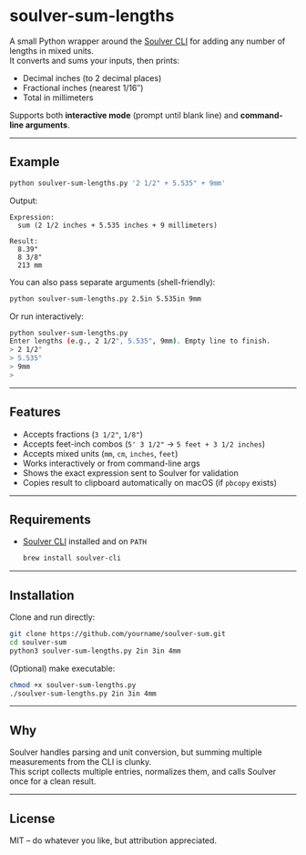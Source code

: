 # soulver-sum-lengths

A small Python wrapper around the [Soulver CLI](https://documentation.soulver.app/cli/) for adding any number of lengths in mixed units.  
It converts and sums your inputs, then prints:

- Decimal inches (to 2 decimal places)
- Fractional inches (nearest 1/16″)
- Total in millimeters

Supports both **interactive mode** (prompt until blank line) and **command-line arguments**.

---

## Example

```bash
python soulver-sum-lengths.py '2 1/2" + 5.535" + 9mm'
```

Output:

```
Expression:
  sum (2 1/2 inches + 5.535 inches + 9 millimeters)

Result:
  8.39"
  8 3/8"
  213 mm
```

You can also pass separate arguments (shell-friendly):

```bash
python soulver-sum-lengths.py 2.5in 5.535in 9mm
```

Or run interactively:

```bash
python soulver-sum-lengths.py
Enter lengths (e.g., 2 1/2", 5.535", 9mm). Empty line to finish.
> 2 1/2"
> 5.535"
> 9mm
>
```

---

## Features

- Accepts fractions (`3 1/2"`, `1/8"`)
- Accepts feet-inch combos (`5' 3 1/2"` → `5 feet + 3 1/2 inches`)
- Accepts mixed units (`mm`, `cm`, `inches`, `feet`)
- Works interactively or from command-line args
- Shows the exact expression sent to Soulver for validation
- Copies result to clipboard automatically on macOS (if `pbcopy` exists)

---

## Requirements

- [Soulver CLI](https://documentation.soulver.app/cli/) installed and on `PATH`  
  ```bash
  brew install soulver-cli
  ```

---

## Installation

Clone and run directly:

```bash
git clone https://github.com/yourname/soulver-sum.git
cd soulver-sum
python3 soulver-sum-lengths.py 2in 3in 4mm
```

(Optional) make executable:

```bash
chmod +x soulver-sum-lengths.py
./soulver-sum-lengths.py 2in 3in 4mm
```

---

## Why

Soulver handles parsing and unit conversion, but summing multiple measurements from the CLI is clunky.  
This script collects multiple entries, normalizes them, and calls Soulver once for a clean result.

---

## License

MIT – do whatever you like, but attribution appreciated.
